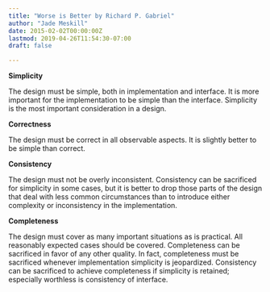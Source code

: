 ```yaml
---
title: "Worse is Better by Richard P. Gabriel"
author: "Jade Meskill"
date: 2015-02-02T00:00:00Z
lastmod: 2019-04-26T11:54:30-07:00
draft: false

---
```


**Simplicity**  

The design must be simple, both in implementation and interface. It is more important for the implementation to be simple than the interface. Simplicity is the most important consideration in a design.  

**Correctness**  

The design must be correct in all observable aspects. It is slightly better to be simple than correct.  

**Consistency**  

The design must not be overly inconsistent. Consistency can be sacrificed for simplicity in some cases, but it is better to drop those parts of the design that deal with less common circumstances than to introduce either complexity or inconsistency in the implementation.  

**Completeness**  

The design must cover as many important situations as is practical. All reasonably expected cases should be covered. Completeness can be sacrificed in favor of any other quality. In fact, completeness must be sacrificed whenever implementation simplicity is jeopardized. Consistency can be sacrificed to achieve completeness if simplicity is retained; especially worthless is consistency of interface.
